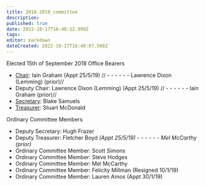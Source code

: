 ```yaml
---
title: 2018-2019_committee
description: 
published: true
date: 2022-10-17T16:40:12.999Z
tags: 
editor: markdown
dateCreated: 2022-10-17T16:40:07.568Z
---
```


Elected 15th of September 2018 Office Bearers

-   [Chair](Chairperson): Iain Graham (Appt 25/5/19) // - - - - - - Lawrence Dixon (Lemming) (prior)//
-   Deputy Chair: Lawrence Dixon (Lemming) (Appt 25/5/19) // - - - - - - Iain Graham (prior)//
-   [Secretary](Secretary): Blake Samuels
-   [Treasurer](Treasurer): Stuart McDonald

Ordinary Committee Members

-   Deputy Secretary: Hugh Frazer
-   Deputy Treasurer: Fletcher Boyd *(Appt 25/5/19) - - - - - - Mel McCarthy (prior)*
-   Ordinary Committee Member: Scott Simons
-   Ordinary Committee Member: Steve Hodges
-   Ordinary Committee Member: Mel McCarthy
-   Ordinary Committee Member: Felicity Millman (Resigned 10/1/19)
-   Ordinary Committee Member: Lauren Amos (Appt 30/1/19)
